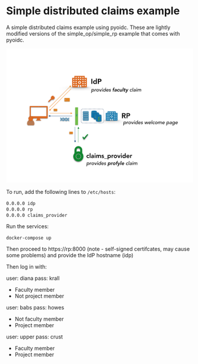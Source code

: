 # Simple distributed claims example

A simple distributed claims example using pyoidc.  These are lightly modified versions of the simple_op/simple_rp example that comes with pyoidc.

![Interacting services](imgs/diagram.png)

To run, add the following lines to `/etc/hosts`:

```
0.0.0.0 idp
0.0.0.0 rp
0.0.0.0 claims_provider
```

Run the services:

```
docker-compose up 
```

Then proceed to https://rp:8000 (note - self-signed certifcates, may cause some problems) and provide the IdP hostname (idp)

Then log in with:

user: diana pass: krall
* Faculty member
* Not project member

user: babs pass: howes
* Not faculty member
* Project member

user: upper pass: crust
* Faculty member
* Project member
